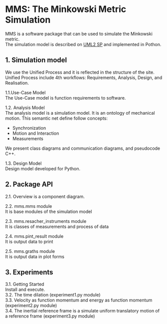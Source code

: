 # MMS: The Minkowski Metric Simulation
MMS is a software package that can be used to simulate the Minkowski metric.  
The simulation model is described on [UML2 SP](https://vgurianov.github.io/uml-sp/) and implemented in Pothon.    


## 1. Simulation model  
We use the Unified Process and it is reflected in the structure of the site. Unified Process include 4th  workflows: Requirements, Analysis, Design, and Realisation.  

1.1.Use-Case Model  
The Use-Case model is function requirements to software.

1.2. Analysis Model  
The analysis model is a simulation model. It is an ontology of mechanical motion. This semantic net define follow concepts:  
- Synchronization    
- Motion and Interaction  
- Measurements  
  
We present class diagrams and communication diagrams, and pseudocode C++.  

1.3. Design Model  
Design model developed for Python.

## 2. Package API  
2.1. Overview is a component diagram.

2.2. mms.mms module  
It is base modules of the simulation model  

2.3. mms.resacher_instruments module  
It is classes of measurements and process of data  

2.4. mms.pint_result module  
It is output data to print  

2.5. mms.graths module  
It is output data in plot forms


## 3. Experiments  
3.1. Getting Started  
Install and execute.  
3.2. The time dilation (experiment1.py module)  
3.3. Velocity as function momentum and energy as function momentum (experiment2.py module)  
3.4. The inertial reference frame is a simulate uniform translatory motion of a reference frame (experiment3.py module)  
